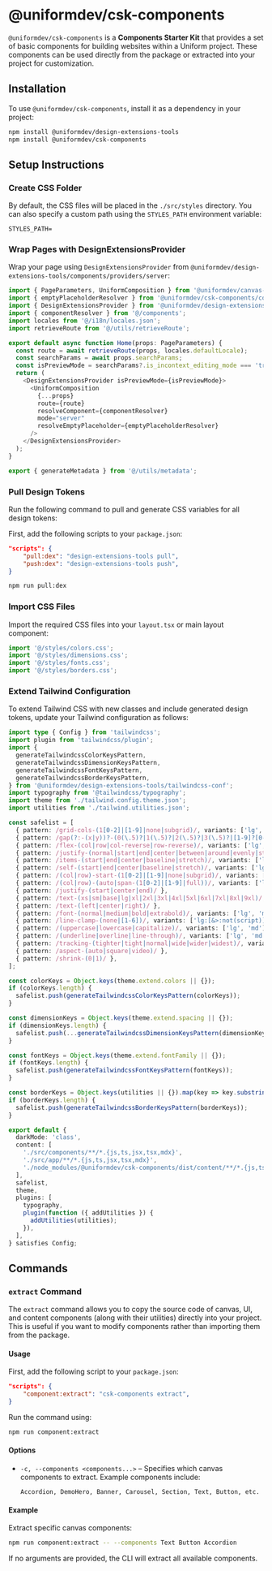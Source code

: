 # @uniformdev/csk-components

`@uniformdev/csk-components` is a **Components Starter Kit** that provides a set of basic components for building websites within a Uniform project. These components can be used directly from the package or extracted into your project for customization.

## Installation

To use `@uniformdev/csk-components`, install it as a dependency in your project:

```bash
npm install @uniformdev/design-extensions-tools
npm install @uniformdev/csk-components
```

## Setup Instructions

### Create CSS Folder

By default, the CSS files will be placed in the `./src/styles` directory. You can also specify a custom path using the `STYLES_PATH` environment variable:

```dotenv
STYLES_PATH=
```

### Wrap Pages with DesignExtensionsProvider

Wrap your page using `DesignExtensionsProvider` from `@uniformdev/design-extensions-tools/components/providers/server`:

```typescript jsx
import { PageParameters, UniformComposition } from '@uniformdev/canvas-next-rsc';
import { emptyPlaceholderResolver } from '@uniformdev/csk-components/components/canvas/emptyPlaceholders';
import { DesignExtensionsProvider } from '@uniformdev/design-extensions-tools/components/providers/server';
import { componentResolver } from '@/components';
import locales from '@/i18n/locales.json';
import retrieveRoute from '@/utils/retrieveRoute';

export default async function Home(props: PageParameters) {
  const route = await retrieveRoute(props, locales.defaultLocale);
  const searchParams = await props.searchParams;
  const isPreviewMode = searchParams?.is_incontext_editing_mode === 'true';
  return (
    <DesignExtensionsProvider isPreviewMode={isPreviewMode}>
      <UniformComposition
        {...props}
        route={route}
        resolveComponent={componentResolver}
        mode="server"
        resolveEmptyPlaceholder={emptyPlaceholderResolver}
      />
    </DesignExtensionsProvider>
  );
}

export { generateMetadata } from '@/utils/metadata';

```

### Pull Design Tokens

Run the following command to pull and generate CSS variables for all design tokens:

First, add the following scripts to your `package.json`:

```json
"scripts": {
    "pull:dex": "design-extensions-tools pull",
    "push:dex": "design-extensions-tools push",
}
```

```bash
npm run pull:dex
```

### Import CSS Files

Import the required CSS files into your `layout.tsx` or main layout component:

```jsx
import '@/styles/colors.css';
import '@/styles/dimensions.css';
import '@/styles/fonts.css';
import '@/styles/borders.css';
```

### Extend Tailwind Configuration

To extend Tailwind CSS with new classes and include generated design tokens, update your Tailwind configuration as follows:

```typescript
import type { Config } from 'tailwindcss';
import plugin from 'tailwindcss/plugin';
import {
  generateTailwindcssColorKeysPattern,
  generateTailwindcssDimensionKeysPattern,
  generateTailwindcssFontKeysPattern,
  generateTailwindcssBorderKeysPattern,
} from '@uniformdev/design-extensions-tools/tailwindcss-conf';
import typography from '@tailwindcss/typography';
import theme from './tailwind.config.theme.json';
import utilities from './tailwind.utilities.json';

const safelist = [
  { pattern: /grid-cols-(1[0-2]|[1-9]|none|subgrid)/, variants: ['lg', 'md'] },
  { pattern: /gap(?:-(x|y))?-(0(\.5)?|1(\.5)?|2(\.5)?|3(\.5)?|[1-9]?[0-9]|px)/, variants: ['lg', 'md'] },
  { pattern: /flex-(col|row|col-reverse|row-reverse)/, variants: ['lg', 'md'] },
  { pattern: /justify-(normal|start|end|center|between|around|evenly|stretch)/, variants: ['lg', 'md'] },
  { pattern: /items-(start|end|center|baseline|stretch)/, variants: ['lg', 'md'] },
  { pattern: /self-(start|end|center|baseline|stretch)/, variants: ['lg', 'md'] },
  { pattern: /(col|row)-start-(1[0-2]|[1-9]|none|subgrid)/, variants: ['lg', 'md'] },
  { pattern: /(col|row)-(auto|span-(1[0-2]|[1-9]|full))/, variants: ['lg', 'md'] },
  { pattern: /justify-(start|center|end)/ },
  { pattern: /text-(xs|sm|base|lg|xl|2xl|3xl|4xl|5xl|6xl|7xl|8xl|9xl)/, variants: ['lg', 'md'] },
  { pattern: /text-(left|center|right)/ },
  { pattern: /font-(normal|medium|bold|extrabold)/, variants: ['lg', 'md'] },
  { pattern: /line-clamp-(none|[1-6])/, variants: ['lg:[&>:not(script)]', 'md:[&>:not(script)]', '[&>:not(script)]'] },
  { pattern: /(uppercase|lowercase|capitalize)/, variants: ['lg', 'md'] },
  { pattern: /(underline|overline|line-through)/, variants: ['lg', 'md'] },
  { pattern: /tracking-(tighter|tight|normal|wide|wider|widest)/, variants: ['lg', 'md'] },
  { pattern: /aspect-(auto|square|video)/ },
  { pattern: /shrink-(0|1)/ },
];

const colorKeys = Object.keys(theme.extend.colors || {});
if (colorKeys.length) {
  safelist.push(generateTailwindcssColorKeysPattern(colorKeys));
}

const dimensionKeys = Object.keys(theme.extend.spacing || {});
if (dimensionKeys.length) {
  safelist.push(...generateTailwindcssDimensionKeysPattern(dimensionKeys));
}

const fontKeys = Object.keys(theme.extend.fontFamily || {});
if (fontKeys.length) {
  safelist.push(generateTailwindcssFontKeysPattern(fontKeys));
}

const borderKeys = Object.keys(utilities || {}).map(key => key.substring(1));
if (borderKeys.length) {
  safelist.push(generateTailwindcssBorderKeysPattern(borderKeys));
}

export default {
  darkMode: 'class',
  content: [
    './src/components/**/*.{js,ts,jsx,tsx,mdx}',
    './src/app/**/*.{js,ts,jsx,tsx,mdx}',
    './node_modules/@uniformdev/csk-components/dist/content/**/*.{js,ts,jsx,tsx,mdx}',
  ],
  safelist,
  theme,
  plugins: [
    typography,
    plugin(function ({ addUtilities }) {
      addUtilities(utilities);
    }),
  ],
} satisfies Config;
```

## Commands

### `extract` Command

The `extract` command allows you to copy the source code of canvas, UI, and content components (along with their utilities) directly into your project. This is useful if you want to modify components rather than importing them from the package.

#### Usage

First, add the following script to your `package.json`:

```json
"scripts": {
    "component:extract": "csk-components extract",
}
```

Run the command using:

```bash
npm run component:extract
```

#### Options

- `-c, --components <components...>` – Specifies which canvas components to extract. Example components include:

  ```
  Accordion, DemoHero, Banner, Carousel, Section, Text, Button, etc.
  ```

#### Example

Extract specific canvas components:

```bash
npm run component:extract -- --components Text Button Accordion
```

If no arguments are provided, the CLI will extract all available components.
